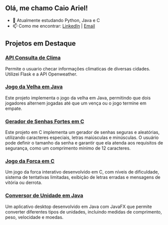 ## Olá, me chamo Caio Ariel!

- 🌱 Atualmente estudando Python, Java e C
- 📫 Como me encontrar: [LinkedIn](https://www.linkedin.com/in/caio-ariel-693201281/) | [Email](caio.ariel@outlook.com)

## Projetos em Destaque

### [API Consulta de Clima](https://github.com/caiosaraiv1/api-consultaclima)
Permite o usuario checar informações climaticas de diversas cidades. Utilizei Flask e a API Openweather.

### [Jogo da Velha em Java](https://github.com/caiosaraiv1/jogo-da-velha-java)
Este projeto implementa o jogo da velha em Java, permitindo que dois jogadores alternem jogadas até que um vença ou o jogo termine em empate.

### [Gerador de Senhas Fortes em C](https://github.com/caiosaraiv1/gerador-de-senha)
Este projeto em C implementa um gerador de senhas seguras e aleatórias, utilizando caracteres especiais, letras maiúsculas e minúsculas. O usuário pode definir o tamanho da senha e garantir que ela atenda aos requisitos de segurança, como um comprimento mínimo de 12 caracteres.

### [Jogo da Forca em C](https://github.com/caiosaraiv1/jogo-da-forca-c)
Um jogo da forca interativo desenvolvido em C, com níveis de dificuldade, sistema de tentativas limitadas, exibição de letras erradas e mensagens de vitória ou derrota.

### [Conversor de Unidade em Java](https://github.com/caiosaraiv1/conversor-unidades-javafx)
Um aplicativo desktop desenvolvido em Java com JavaFX que permite converter diferentes tipos de unidades, incluindo medidas de comprimento, peso, velocidade e moedas.
